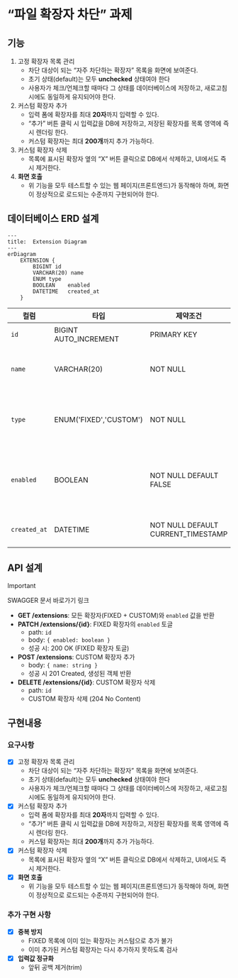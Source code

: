 # “파일 확장자 차단” 과제

## 기능
1. 고정 확장자 목록 관리
    - 차단 대상이 되는 “자주 차단하는 확장자” 목록을 화면에 보여준다.
    - 초기 상태(default)는 모두 **unchecked** 상태여야 한다
    - 사용자가 체크/언체크할 때마다 그 상태를 데이터베이스에 저장하고, 새로고침 시에도 동일하게 유지되어야 한다.
2. 커스텀 확장자 추가
    - 입력 폼에 확장자를 최대 **20자**까지 입력할 수 있다.
    - “추가” 버튼 클릭 시 입력값을 DB에 저장하고, 저장된 확장자를 목록 영역에 즉시 렌더링 한다.
    - 커스텀 확장자는 최대 **200개**까지 추가 가능하다.
3. 커스텀 확장자 삭제
    - 목록에 표시된 확장자 옆의 “X” 버튼 클릭으로 DB에서 삭제하고, UI에서도 즉시 제거한다.
4. **화면 호출**
    - 위 기능을 모두 테스트할 수 있는 웹 페이지(프론트엔드)가 동작해야 하며, 화면이 정상적으로 로드되는 수준까지 구현되어야 한다.

## 데이터베이스 ERD 설계
```mermaid
---
title:  Extension Diagram
---
erDiagram
    EXTENSION {
	    BIGINT id
	    VARCHAR(20) name
	    ENUM type
	    BOOLEAN    enabled
	    DATETIME   created_at
    }
```
| 컬럼 | 타입 | 제약조건 | 설명 |
| --- | --- | --- | --- |
| `id` | BIGINT AUTO_INCREMENT | PRIMARY KEY | 고유 식별자 |
| `name` | VARCHAR(20) | NOT NULL | 확장자 문자열 (최대 20자) |
| `type` | ENUM('FIXED','CUSTOM') | NOT NULL | 고정 목록 / 커스텀 확장자 구분 |
| `enabled` | BOOLEAN | NOT NULL DEFAULT FALSE | FIXED 타입일 때만 차단 여부 사용 |
| `created_at` | DATETIME | NOT NULL DEFAULT CURRENT_TIMESTAMP | 레코드 생성 시각 |


## API 설계
> [!IMPORTANT]
> SWAGGER 문서 바로가기 링크

- **GET /extensions**: 모든 확장자(FIXED + CUSTOM)와 `enabled` 값을 반환
- **PATCH /extensions/{id}**: FIXED 확장자의 `enabled` 토글
    - path: `id`
    - body: `{ enabled: boolean }`
    - 성공 시: 200 OK (FIXED 확장자 토글)
- **POST /extensions**: CUSTOM 확장자 추가
    - body: `{ name: string }`
    - 성공 시 201 Created, 생성된 객체 반환
- **DELETE /extensions/{id}**: CUSTOM 확장자 삭제
    - path: `id`
    - CUSTOM 확장자 삭제 (204 No Content)

## 구현내용
### 요구사항
- [x]  고정 확장자 목록 관리
    - 차단 대상이 되는 “자주 차단하는 확장자” 목록을 화면에 보여준다.
    - 초기 상태(default)는 모두 **unchecked** 상태여야 한다
    - 사용자가 체크/언체크할 때마다 그 상태를 데이터베이스에 저장하고, 새로고침 시에도 동일하게 유지되어야 한다.
- [x]  커스텀 확장자 추가
    - 입력 폼에 확장자를 최대 **20자**까지 입력할 수 있다.
    - “추가” 버튼 클릭 시 입력값을 DB에 저장하고, 저장된 확장자를 목록 영역에 즉시 렌더링 한다.
    - 커스텀 확장자는 최대 **200개**까지 추가 가능하다.
- [x]  커스텀 확장자 삭제
    - 목록에 표시된 확장자 옆의 “X” 버튼 클릭으로 DB에서 삭제하고, UI에서도 즉시 제거한다.
- [x]  **화면 호출**
    - 위 기능을 모두 테스트할 수 있는 웹 페이지(프론트엔드)가 동작해야 하며, 화면이 정상적으로 로드되는 수준까지 구현되어야 한다.


### 추가 구현 사항
- [x]  **중복 방지**
    - FIXED 목록에 이미 있는 확장자는 커스텀으로 추가 불가
    - 이미 추가된 커스텀 확장자는 다시 추가하지 못하도록 검사
- [x]  **입력값 정규화**
    - 앞뒤 공백 제거(trim)